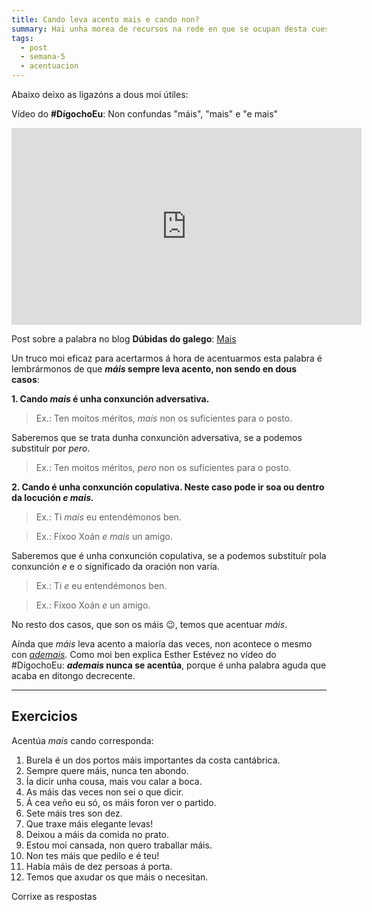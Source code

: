 ```yaml
---
title: Cando leva acento mais e cando non?
summary: Hai unha morea de recursos na rede en que se ocupan desta cuestión.
tags:
  - post
  - semana-5
  - acentuacion
---
```


Abaixo deixo as ligazóns a dous moi útiles:

Vídeo do **#DígochoEu**: Non confundas "máis", "mais" e "e mais"

<iframe width="560" height="315" src="https://www.youtube.com/embed/x69KcvDzAyY" frameborder="0" allow="accelerometer; autoplay; encrypted-media; gyroscope; picture-in-picture" allowfullscreen></iframe>

Post sobre a palabra no blog **Dúbidas do galego**:
[Mais](https://dubidasdogalego.wordpress.com/2012/05/28/mais/)

Un truco moi eficaz para acertarmos á hora de acentuarmos esta palabra é
lembrármonos de que **_máis_ sempre leva acento, non sendo en dous casos**:

**1. Cando _mais_ é unha conxunción adversativa.**

> Ex.: Ten moitos méritos, _mais_ non os suficientes para o posto.

Saberemos que se trata dunha conxunción adversativa, se a podemos substituír por
_pero_.

> Ex.: Ten moitos méritos, _pero_ non os suficientes para o posto.

**2. Cando é unha conxunción copulativa. Neste caso pode ir soa ou dentro da
locución _e mais._**

> Ex.: Ti _mais_ eu entendémonos ben.

> Ex.: Fíxoo Xoán _e mais_ un amigo.

Saberemos que é unha conxunción copulativa, se a podemos substituír pola
conxunción _e_ e o significado da oración non varía.

> Ex.: Ti _e_ eu entendémonos ben.

> Ex.: Fíxoo Xoán _e_ un amigo.

No resto dos casos, que son os máis 😉, temos que acentuar _máis_.

Aínda que _máis_ leva acento a maioría das veces, non acontece o mesmo con
_[ademais](https://www.youtube.com/watch?v=k0TG40BtW78)._ Como moi ben explica
Esther Estévez no vídeo do #DígochoEu: **_ademais_ nunca se acentúa**, porque é
unha palabra aguda que acaba en ditongo decrecente.

---

## Exercicios

Acentúa _mais_ cando corresponda:

1. Burela é un dos portos <e-answer>máis</e-answer> importantes da costa
   cantábrica.
2. Sempre quere <e-answer>máis</e-answer>, nunca ten abondo.
3. Ía dicir unha cousa, <e-answer>mais</e-answer> vou calar a boca.
4. As <e-answer>máis</e-answer> das veces non sei o que dicir.
5. Á cea veño eu só, os <e-answer>máis</e-answer> foron ver o partido.
6. Sete <e-answer>máis</e-answer> tres son dez.
7. Que traxe <e-answer>máis</e-answer> elegante levas!
8. Deixou a <e-answer>máis</e-answer> da comida no prato.
9. Estou moi cansada, non quero traballar <e-answer>máis</e-answer>.
10. Non tes <e-answer>máis</e-answer> que pedilo e é teu!
11. Había <e-answer>máis</e-answer> de dez persoas á porta.
12. Temos que axudar os que <e-answer>máis</e-answer> o necesitan.

<e-validate>Corrixe as respostas</e-validate>
